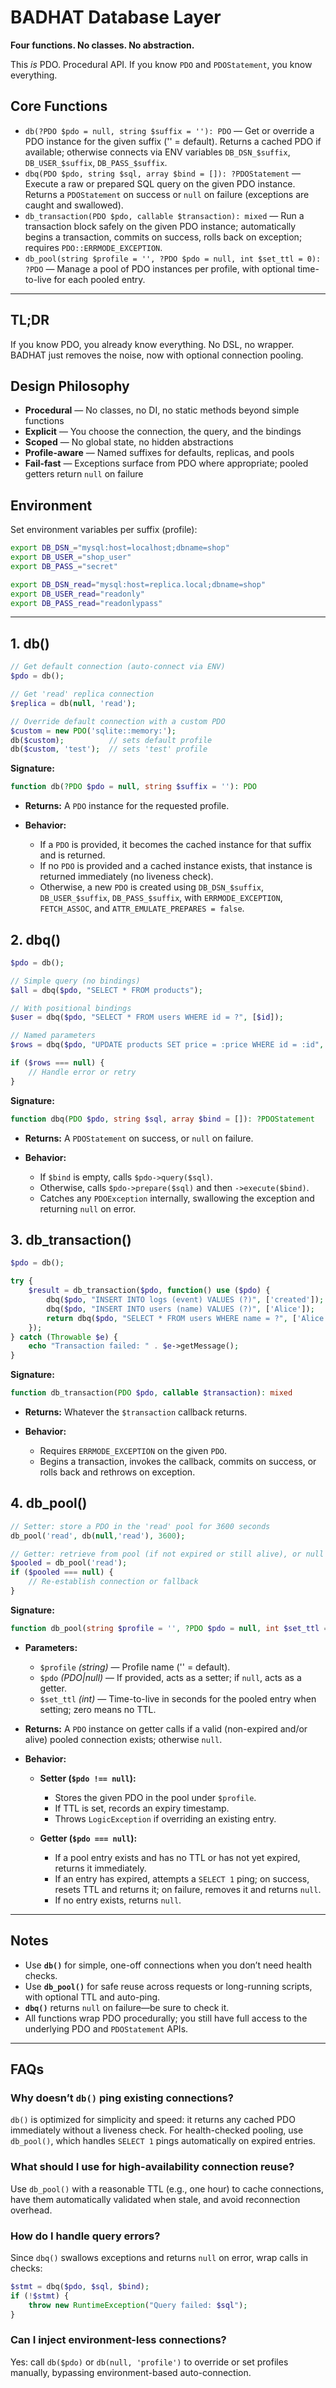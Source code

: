 # BADHAT Database Layer

**Four functions. No classes. No abstraction.**

This *is* PDO. Procedural API. If you know `PDO` and `PDOStatement`, you know everything.

## Core Functions

* `db(?PDO $pdo = null, string $suffix = ''): PDO` — Get or override a PDO instance for the given suffix ('' = default). Returns a cached PDO if available; otherwise connects via ENV variables `DB_DSN_$suffix`, `DB_USER_$suffix`, `DB_PASS_$suffix`.  
* `dbq(PDO $pdo, string $sql, array $bind = []): ?PDOStatement` — Execute a raw or prepared SQL query on the given PDO instance. Returns a `PDOStatement` on success or `null` on failure (exceptions are caught and swallowed).  
* `db_transaction(PDO $pdo, callable $transaction): mixed` — Run a transaction block safely on the given PDO instance; automatically begins a transaction, commits on success, rolls back on exception; requires `PDO::ERRMODE_EXCEPTION`.  
* `db_pool(string $profile = '', ?PDO $pdo = null, int $set_ttl = 0): ?PDO` — Manage a pool of PDO instances per profile, with optional time-to-live for each pooled entry.

---

## TL;DR

If you know PDO, you already know everything. No DSL, no wrapper. BADHAT just removes the noise, now with optional connection pooling.

## Design Philosophy

* **Procedural** — No classes, no DI, no static methods beyond simple functions  
* **Explicit** — You choose the connection, the query, and the bindings  
* **Scoped** — No global state, no hidden abstractions  
* **Profile-aware** — Named suffixes for defaults, replicas, and pools  
* **Fail-fast** — Exceptions surface from PDO where appropriate; pooled getters return `null` on failure

## Environment

Set environment variables per suffix (profile):

```bash
export DB_DSN_="mysql:host=localhost;dbname=shop"
export DB_USER_="shop_user"
export DB_PASS_="secret"

export DB_DSN_read="mysql:host=replica.local;dbname=shop"
export DB_USER_read="readonly"
export DB_PASS_read="readonlypass"
````

---

## 1. db()

```php
// Get default connection (auto-connect via ENV)
$pdo = db();

// Get 'read' replica connection
$replica = db(null, 'read');

// Override default connection with a custom PDO
$custom = new PDO('sqlite::memory:');
db($custom);          // sets default profile
db($custom, 'test');  // sets 'test' profile
```

**Signature:**

```php
function db(?PDO $pdo = null, string $suffix = ''): PDO
```

* **Returns:** A `PDO` instance for the requested profile.
* **Behavior:**

  * If a `PDO` is provided, it becomes the cached instance for that suffix and is returned.
  * If no `PDO` is provided and a cached instance exists, that instance is returned immediately (no liveness check).
  * Otherwise, a new `PDO` is created using `DB_DSN_$suffix`, `DB_USER_$suffix`, `DB_PASS_$suffix`, with `ERRMODE_EXCEPTION`, `FETCH_ASSOC`, and `ATTR_EMULATE_PREPARES = false`.


## 2. dbq()

```php
$pdo = db();

// Simple query (no bindings)
$all = dbq($pdo, "SELECT * FROM products");

// With positional bindings
$user = dbq($pdo, "SELECT * FROM users WHERE id = ?", [$id]);

// Named parameters
$rows = dbq($pdo, "UPDATE products SET price = :price WHERE id = :id", ['price'=>19.99, 'id'=>42]);

if ($rows === null) {
    // Handle error or retry
}
```

**Signature:**

```php
function dbq(PDO $pdo, string $sql, array $bind = []): ?PDOStatement
```

* **Returns:** A `PDOStatement` on success, or `null` on failure.
* **Behavior:**

  * If `$bind` is empty, calls `$pdo->query($sql)`.
  * Otherwise, calls `$pdo->prepare($sql)` and then `->execute($bind)`.
  * Catches any `PDOException` internally, swallowing the exception and returning `null` on error.


## 3. db\_transaction()

```php
$pdo = db();

try {
    $result = db_transaction($pdo, function() use ($pdo) {
        dbq($pdo, "INSERT INTO logs (event) VALUES (?)", ['created']);
        dbq($pdo, "INSERT INTO users (name) VALUES (?)", ['Alice']);
        return dbq($pdo, "SELECT * FROM users WHERE name = ?", ['Alice'])->fetchAll();
    });
} catch (Throwable $e) {
    echo "Transaction failed: " . $e->getMessage();
}
```

**Signature:**

```php
function db_transaction(PDO $pdo, callable $transaction): mixed
```

* **Returns:** Whatever the `$transaction` callback returns.
* **Behavior:**

  * Requires `ERRMODE_EXCEPTION` on the given `PDO`.
  * Begins a transaction, invokes the callback, commits on success, or rolls back and rethrows on exception.


## 4. db\_pool()

```php
// Setter: store a PDO in the 'read' pool for 3600 seconds
db_pool('read', db(null,'read'), 3600);

// Getter: retrieve from pool (if not expired or still alive), or null
$pooled = db_pool('read');
if ($pooled === null) {
    // Re-establish connection or fallback
}
```

**Signature:**

```php
function db_pool(string $profile = '', ?PDO $pdo = null, int $set_ttl = 0): ?PDO
```

* **Parameters:**

  * `$profile` *(string)* — Profile name ('' = default).
  * `$pdo` *(PDO|null)* — If provided, acts as a setter; if `null`, acts as a getter.
  * `$set_ttl` *(int)* — Time-to-live in seconds for the pooled entry when setting; zero means no TTL.
* **Returns:** A `PDO` instance on getter calls if a valid (non-expired and/or alive) pooled connection exists; otherwise `null`.
* **Behavior:**

  * **Setter (`$pdo !== null`):**

    * Stores the given PDO in the pool under `$profile`.
    * If TTL is set, records an expiry timestamp.
    * Throws `LogicException` if overriding an existing entry.
  * **Getter (`$pdo === null`):**

    * If a pool entry exists and has no TTL or has not yet expired, returns it immediately.
    * If an entry has expired, attempts a `SELECT 1` ping; on success, resets TTL and returns it; on failure, removes it and returns `null`.
    * If no entry exists, returns `null`.

---

## Notes

* Use **`db()`** for simple, one-off connections when you don’t need health checks.
* Use **`db_pool()`** for safe reuse across requests or long-running scripts, with optional TTL and auto-ping.
* **`dbq()`** returns `null` on failure—be sure to check it.
* All functions wrap PDO procedurally; you still have full access to the underlying PDO and `PDOStatement` APIs.

---

## FAQs

### Why doesn’t `db()` ping existing connections?

`db()` is optimized for simplicity and speed: it returns any cached PDO immediately without a liveness check. For health-checked pooling, use `db_pool()`, which handles `SELECT 1` pings automatically on expired entries.

### What should I use for high-availability connection reuse?

Use `db_pool()` with a reasonable TTL (e.g., one hour) to cache connections, have them automatically validated when stale, and avoid reconnection overhead.

### How do I handle query errors?

Since `dbq()` swallows exceptions and returns `null` on error, wrap calls in checks:

```php
$stmt = dbq($pdo, $sql, $bind);
if (!$stmt) {
    throw new RuntimeException("Query failed: $sql");
}
```

### Can I inject environment-less connections?

Yes: call `db($pdo)` or `db(null, 'profile')` to override or set profiles manually, bypassing environment-based auto-connection.
